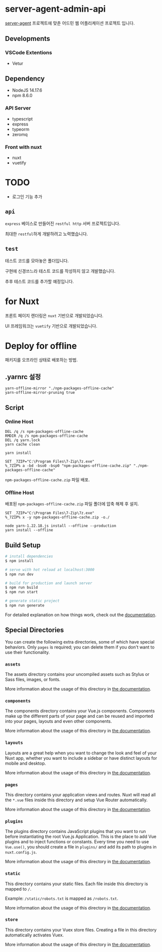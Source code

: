 # server-agent-admin-api

[server-agent](https://github.com/hdmun/server-agent) 프로젝트에 맞춘 어드민 웹 어플리케이션 프로젝트 입니다.

## Developments

### VSCode Extentions

- Vetur

## Dependency

- NodeJS 14.17.6
- npm 8.6.0

### API Server

- typescript
- express
- typeorm
- zeromq

### Front with nuxt

- nuxt
- vuetify


# TODO

- 로그인 기능 추가


## `api`

`express` 베이스로 만들어진 `restful http` 서버 프로젝트입니다.

최대한 `restful`하게 개발하려고 노력했습니다.


## `test`

테스트 코드를 모아놓은 폴더입니다.

구현에 신경쓰느라 테스트 코드를 작성하지 않고 개발했습니다.

추후 테스트 코드를 추가할 예정입니다.


# for Nuxt

프론트 페이지 렌더링은 `nuxt` 기반으로 개발되었습니다.

UI 프레임워크는 `vuetify` 기반으로 개발되었습니다.


# Deploy for offline

패키지를 오프라인 상태로 배포하는 방법.

## .yarnrc 설정

```
yarn-offline-mirror "./npm-packages-offline-cache"
yarn-offline-mirror-pruning true
```

## Script

### Online Host

```
DEL /q /s npm-packages-offline-cache
RMDIR /q /s npm-packages-offline-cache
DEL /q yarn.lock
yarn cache clean

yarn install

SET _7ZIP="C:\Program Files\7-Zip\7z.exe"
%_7ZIP% a -bd -bso0 -bsp0 "npm-packages-offline-cache.zip" "./npm-packages-offline-cache"
```

`npm-packages-offline-cache.zip` 파일 배포.

### Offline Host

배포된 `npm-packages-offline-cache.zip` 파일 폴더에 압축 해제 후 설치.

```
SET _7ZIP="C:\Program Files\7-Zip\7z.exe"
%_7ZIP% x -y npm-packages-offline-cache.zip -o./

node yarn-1.22.18.js install --offline --production
yarn install --offline
```


## Build Setup

```bash
# install dependencies
$ npm install

# serve with hot reload at localhost:3000
$ npm run dev

# build for production and launch server
$ npm run build
$ npm run start

# generate static project
$ npm run generate
```

For detailed explanation on how things work, check out the [documentation](https://nuxtjs.org).

## Special Directories

You can create the following extra directories, some of which have special behaviors. Only `pages` is required; you can delete them if you don't want to use their functionality.

### `assets`

The assets directory contains your uncompiled assets such as Stylus or Sass files, images, or fonts.

More information about the usage of this directory in [the documentation](https://nuxtjs.org/docs/2.x/directory-structure/assets).

### `components`

The components directory contains your Vue.js components. Components make up the different parts of your page and can be reused and imported into your pages, layouts and even other components.

More information about the usage of this directory in [the documentation](https://nuxtjs.org/docs/2.x/directory-structure/components).

### `layouts`

Layouts are a great help when you want to change the look and feel of your Nuxt app, whether you want to include a sidebar or have distinct layouts for mobile and desktop.

More information about the usage of this directory in [the documentation](https://nuxtjs.org/docs/2.x/directory-structure/layouts).

### `pages`

This directory contains your application views and routes. Nuxt will read all the `*.vue` files inside this directory and setup Vue Router automatically.

More information about the usage of this directory in [the documentation](https://nuxtjs.org/docs/2.x/get-started/routing).

### `plugins`

The plugins directory contains JavaScript plugins that you want to run before instantiating the root Vue.js Application. This is the place to add Vue plugins and to inject functions or constants. Every time you need to use `Vue.use()`, you should create a file in `plugins/` and add its path to plugins in `nuxt.config.js`.

More information about the usage of this directory in [the documentation](https://nuxtjs.org/docs/2.x/directory-structure/plugins).

### `static`

This directory contains your static files. Each file inside this directory is mapped to `/`.

Example: `/static/robots.txt` is mapped as `/robots.txt`.

More information about the usage of this directory in [the documentation](https://nuxtjs.org/docs/2.x/directory-structure/static).

### `store`

This directory contains your Vuex store files. Creating a file in this directory automatically activates Vuex.

More information about the usage of this directory in [the documentation](https://nuxtjs.org/docs/2.x/directory-structure/store).

